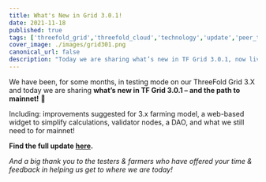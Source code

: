 ```yaml
---
title: What's New in Grid 3.0.1!
date: 2021-11-18
published: true
tags: ['threefold_grid','threefold_cloud','technology','update','peer_to_peer','blockchain']
cover_image: ./images/grid301.png
canonical_url: false
description: "Today we are sharing what’s new in TF Grid 3.0.1, now live on Testnet and Devenet – and the path to Mainnet!"
---
```


We have been, for some months, in testing mode on our ThreeFold Grid 3.X and today we are sharing **what’s new in TF Grid 3.0.1 – and the path to mainnet!** 🚨

Including: improvements suggested for 3.x farming model, a web-based widget to simplify calculations, validator nodes, a DAO, and what we still need to for mainnet!

**Find the full update [here](https://forum.threefold.io/t/whats-new-in-tf-grid-3-0-1-and-the-path-to-mainnet/1488).**

*And a big thank you to the testers & farmers who have offered your time & feedback in helping us get to where we are today!*